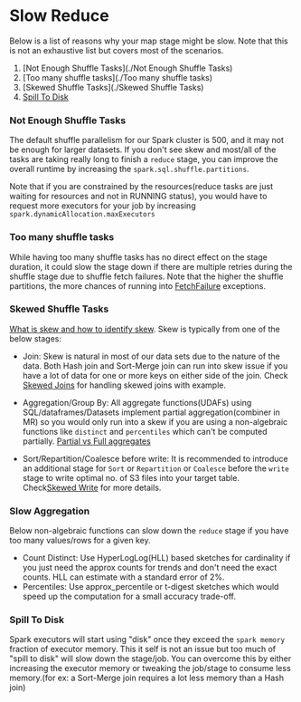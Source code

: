 # Slow Reduce

Below is a list of reasons why your map stage might be slow. Note that this is not an exhaustive list but covers most of the scenarios.

1. [Not Enough Shuffle Tasks](./Not Enough Shuffle Tasks)
2. [Too many shuffle tasks](./Too many shuffle tasks)
3. [Skewed Shuffle Tasks](./Skewed Shuffle Tasks)
4. [Spill To Disk](./Spill-To-Disk)



### Not Enough Shuffle Tasks

The default shuffle parallelism for our Spark cluster is 500, and it may not be enough for larger datasets. If you don't see skew and most/all of the tasks are taking really long to finish a `reduce` stage, you can improve the overall runtime by increasing the `spark.sql.shuffle.partitions`. 

Note that if you are constrained by the resources(reduce tasks are just waiting for resources and not in RUNNING status), you would have to request more executors for your job by increasing ```spark.dynamicAllocation.maxExecutors```  

### Too many shuffle tasks

While having too many shuffle tasks has no direct effect on the stage duration, it could slow the stage down if there are multiple retries during the shuffle stage due to shuffle fetch failures. Note that the higher the shuffle partitions, the more chances of running into [FetchFailure](./error-shuffle.md) exceptions. 

### Skewed Shuffle Tasks

[What is skew and how to identify skew](./key-skew.md). Skew is typically from one of the below stages: 

* Join: Skew is natural in most of our data sets due to the nature of the data. Both Hash join and Sort-Merge join can run into skew issue if you have a lot of data for one or more keys on either side of the join. Check [Skewed Joins](./slow-skewed-join.md) for handling skewed joins with example.

* Aggregation/Group By: All aggregate functions(UDAFs) using SQL/dataframes/Datasets implement partial aggregation(combiner in MR) so you would only run into a skew if you are using a non-algebraic functions like `distinct` and `percentiles` which can't be computed partially. [Partial vs Full aggregates](./partial_aggregates.md)  

* Sort/Repartition/Coalesce before write: It is recommended to introduce an additional stage for `Sort` or `Repartition` or `Coalesce` before the `write` stage to write optimal no. of S3 files into your target table. Check[Skewed Write](./slow-skewed-write.md) for more details. 


### Slow Aggregation

Below non-algebraic functions can slow down the `reduce` stage if you have too many values/rows for a given key.

* Count Distinct: Use HyperLogLog(HLL) based sketches for cardinality if you just need the approx counts for trends and don't need the exact counts. HLL can estimate with a standard error of 2%.
* Percentiles: Use approx_percentile or t-digest sketches which would speed up the computation for a small accuracy trade-off.

### Spill To Disk

Spark executors will start using "disk" once they exceed the `spark memory` fraction of executor memory. This it self is not an issue but too much of "spill to disk" will slow down the stage/job. You can overcome this by either increasing the executor memory or tweaking the job/stage to consume less memory.(for ex: a Sort-Merge join requires a lot less memory than a Hash join)







